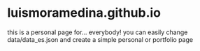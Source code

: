 luismoramedina.github.io
========================

this is a personal page for... everybody! you can easily change data/data_es.json and create a simple personal or portfolio page
